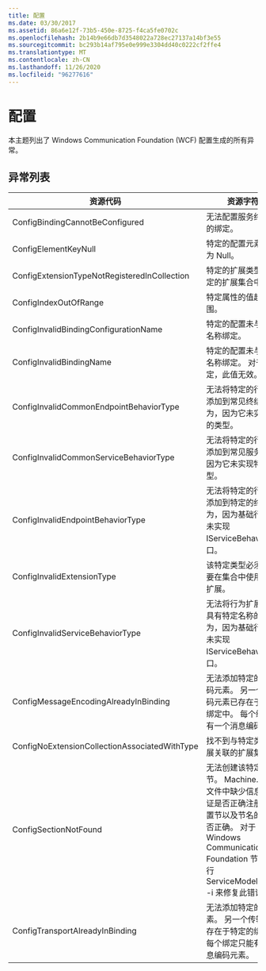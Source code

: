 ```yaml
---
title: 配置
ms.date: 03/30/2017
ms.assetid: 86a6e12f-73b5-450e-8725-f4ca5fe0702c
ms.openlocfilehash: 2b14b9e66db7d3548022a728ec27137a14bf3e55
ms.sourcegitcommit: bc293b14af795e0e999e3304dd40c0222cf2ffe4
ms.translationtype: MT
ms.contentlocale: zh-CN
ms.lasthandoff: 11/26/2020
ms.locfileid: "96277616"
---
```

# <a name="configuration"></a>配置

本主题列出了 Windows Communication Foundation (WCF) 配置生成的所有异常。  
  
## <a name="exception-list"></a>异常列表  
  
|资源代码|资源字符串|  
|-------------------|---------------------|  
|ConfigBindingCannotBeConfigured|无法配置服务终结点上的绑定。|  
|ConfigElementKeyNull|特定的配置元素键不能为 Null。|  
|ConfigExtensionTypeNotRegisteredInCollection|特定的扩展类型未在特定的扩展集合中注册。|  
|ConfigIndexOutOfRange|特定属性的值超出范围。|  
|ConfigInvalidBindingConfigurationName|特定的配置未与特定的名称绑定。|  
|ConfigInvalidBindingName|特定的配置未与特定的名称绑定。 对于该绑定，此值无效。|  
|ConfigInvalidCommonEndpointBehaviorType|无法将特定的行为扩展添加到常见终结点行为，因为它未实现特定的类型。|  
|ConfigInvalidCommonServiceBehaviorType|无法将特定的行为扩展添加到常见服务行为，因为它未实现特定的类型。|  
|ConfigInvalidEndpointBehaviorType|无法将特定的行为扩展添加到特定的终结点行为，因为基础行为类型未实现 IServiceBehavior 接口。|  
|ConfigInvalidExtensionType|该特定类型必须派生自要在集合中使用的特定扩展。|  
|ConfigInvalidServiceBehaviorType|无法将行为扩展添加到具有特定名称的服务行为，因为基础行为类型未实现 IServiceBehavior 接口。|  
|ConfigMessageEncodingAlreadyInBinding|无法添加特定的消息编码元素。 另一个消息编码元素已存在于特定的绑定中。 每个绑定只能有一个消息编码元素。|  
|ConfigNoExtensionCollectionAssociatedWithType|找不到与特定类型的扩展关联的扩展集合。|  
|ConfigSectionNotFound|无法创建该特定配置节。 Machine.config 文件中缺少信息。 请验证是否正确注册了此配置节以及节名的拼写是否正确。 对于 Windows Communication Foundation 节，请运行 ServiceModelReg.exe -i 来修复此错误。|  
|ConfigTransportAlreadyInBinding|无法添加特定的传输元素。 另一个传输元素已存在于特定的绑定中。 每个绑定只能有一个消息编码元素。|
